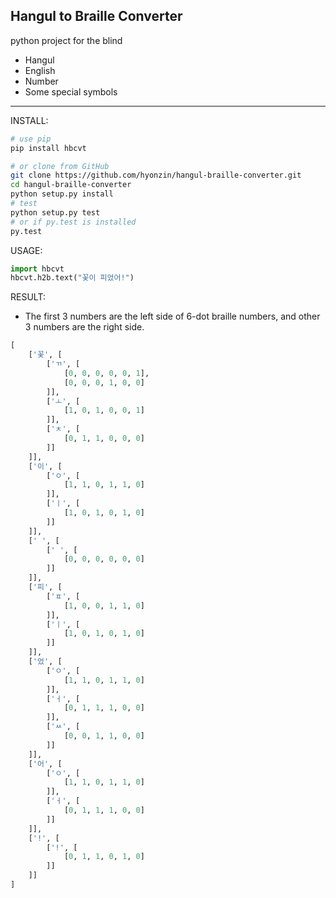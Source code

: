 Hangul to Braille Converter
----
python project for the blind
* Hangul
* English
* Number
* Some special symbols
----
INSTALL:
```bash
# use pip
pip install hbcvt

# or clone from GitHub
git clone https://github.com/hyonzin/hangul-braille-converter.git
cd hangul-braille-converter
python setup.py install
# test
python setup.py test
# or if py.test is installed
py.test
```
USAGE:
```Python
import hbcvt
hbcvt.h2b.text("꽃이 피었어!")
```
RESULT:<br>
* The first 3 numbers are the left side of 6-dot braille numbers, and other 3 numbers are the right side.

```python
[
    ['꽃', [
        ['ㄲ', [
            [0, 0, 0, 0, 0, 1],
            [0, 0, 0, 1, 0, 0]
        ]],
        ['ㅗ', [
            [1, 0, 1, 0, 0, 1]
        ]],
        ['ㅊ', [
            [0, 1, 1, 0, 0, 0]
        ]]
    ]],
    ['이', [
        ['ㅇ', [
            [1, 1, 0, 1, 1, 0]
        ]],
        ['ㅣ', [
            [1, 0, 1, 0, 1, 0]
        ]]
    ]],
    [' ', [
        [' ', [
            [0, 0, 0, 0, 0, 0]
        ]]
    ]],
    ['피', [
        ['ㅍ', [
            [1, 0, 0, 1, 1, 0]
        ]],
        ['ㅣ', [
            [1, 0, 1, 0, 1, 0]
        ]]
    ]],
    ['었', [
        ['ㅇ', [
            [1, 1, 0, 1, 1, 0]
        ]],
        ['ㅓ', [
            [0, 1, 1, 1, 0, 0]
        ]],
        ['ㅆ', [
            [0, 0, 1, 1, 0, 0]
        ]]
    ]],
    ['어', [
        ['ㅇ', [
            [1, 1, 0, 1, 1, 0]
        ]],
        ['ㅓ', [
            [0, 1, 1, 1, 0, 0]
        ]]
    ]],
    ['!', [
        ['!', [
            [0, 1, 1, 0, 1, 0]
        ]]
    ]]
]
```
